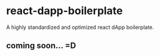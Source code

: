# react-dapp-boilerplate
A highly standardized and optimized react dApp boilerplate.

## coming soon... =D
